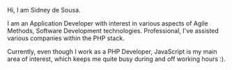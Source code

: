 Hi, I am Sidney de Sousa.

I am an Application Developer with interest in various aspects of Agile Methods, Software  Development technologies.
Professional, I've assisted various companies within the PHP stack.

Currently, even though I work as a PHP Developer, JavaScript is my main area of interest, which keeps me quite busy during and off working hours :).

